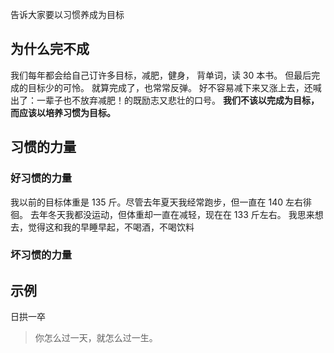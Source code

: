 告诉大家要以习惯养成为目标

## 为什么完不成
我们每年都会给自己订许多目标，减肥，健身， 背单词，读 30 本书。
但最后完成的目标少的可怜。
就算完成了，也常常反弹。
好不容易减下来又涨上去，还喊出了：一辈子也不放弃减肥！的既励志又悲壮的口号。
**我们不该以完成为目标，而应该以培养习惯为目标。**

## 习惯的力量
### 好习惯的力量
我以前的目标体重是 135 斤。尽管去年夏天我经常跑步，但一直在 140 左右徘徊。
去年冬天我都没运动，但体重却一直在减轻，现在在 133 斤左右。
我思来想去，觉得这和我的早睡早起，不喝酒，不喝饮料

### 坏习惯的力量

## 示例

日拱一卒
>你怎么过一天，就怎么过一生。
